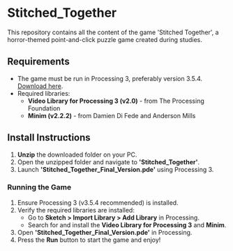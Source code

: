 # Stitched_Together

This repository contains all the content of the game 'Stitched Together', a horror-themed point-and-click puzzle game created during studies.

## Requirements
- The game must be run in Processing 3, preferably version 3.5.4. [Download here](https://processing.org/download).
- Required libraries:
  - **Video Library for Processing 3 (v2.0)** - from The Processing Foundation
  - **Minim (v2.2.2)** - from Damien Di Fede and Anderson Mills

## Install Instructions
1. **Unzip** the downloaded folder on your PC.
2. Open the unzipped folder and navigate to **'Stitched_Together'**.
3. Launch **'Stitched_Together_Final_Version.pde'** using Processing 3.

### Running the Game
1. Ensure Processing 3 (v3.5.4 recommended) is installed.
2. Verify the required libraries are installed:
   - Go to **Sketch > Import Library > Add Library** in Processing.
   - Search for and install the **Video Library for Processing 3** and **Minim**.
3. Open **'Stitched_Together_Final_Version.pde'** in Processing.
4. Press the **Run** button to start the game and enjoy!
